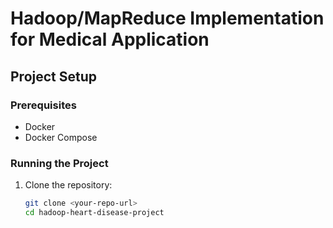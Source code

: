 # Hadoop/MapReduce Implementation for Medical Application

## Project Setup

### Prerequisites
- Docker
- Docker Compose

### Running the Project

1. Clone the repository:
   ```bash
   git clone <your-repo-url>
   cd hadoop-heart-disease-project
